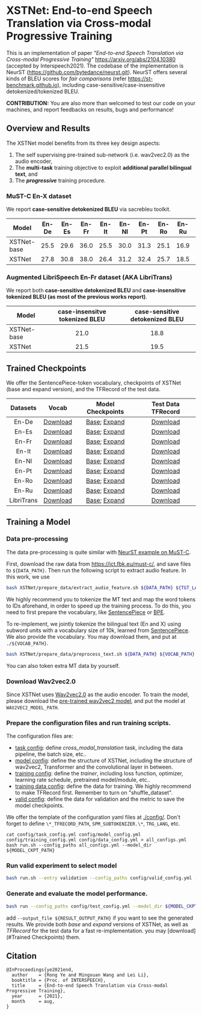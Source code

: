 # XSTNet: End-to-end Speech Translation via Cross-modal Progressive Training
This is an implementation of paper 
*"End-to-end Speech Translation via Cross-modal Progressive Training"* 
https://arxiv.org/abs/2104.10380 (accepted by Interspeech2021).
The codebase of the implementation is NeurST (https://github.com/bytedance/neurst.git).
NeurST offers several kinds of BLEU scores for *fair comparisons* (refer https://st-benchmark.github.io), 
including case-sensitive/case-insensitive detokenized/tokenized BLEU.

**CONTRIBUTION:**
You are also more than welcomed to test our code on your machines, and report feedbacks on results, bugs and performance!


## Overview and Results
The XSTNet model benefits from its three key design aspects:
1. The self supervising pre-trained sub-network (i.e. wav2vec2.0) as the audio encoder, 
2. The **multi-task** training objective to exploit **additional parallel bilingual text**, and 
3. The ***progressive*** training procedure.

### MuST-C En-X dataset
We report **case-sensitive detokenized BLEU** via sacrebleu toolkit.


| Model      | En-De | En-Es | En-Fr | En-It | En-Nl | En-Pt | En-Ro | En-Ru | Avg.  |
| ---------- |:-----:|:-----:|:-----:|:-----:|:-----:|:-----:|:-----:|:-----:|:-----:|
|XSTNet-base |	25.5 | 29.6  | 36.0  | 25.5  | 30.0  | 31.3  | 25.1  | 16.9  | 29.0  |
|XSTNet	     |  27.8 | 30.8  | 38.0  | 26.4  | 31.2  | 32.4  | 25.7  | 18.5  | 30.3  |

### Augmented LibriSpeech En-Fr dataset (AKA LibriTrans)
We report both **case-sensitive detokenized BLEU** and **case-insensitive tokenized BLEU (as most of the previous works report)**.

| Model      | case-insensitve tokenized BLEU  | case-sensitive detokenized BLEU |
| ---------- | :-----------------------------: | :------------------------------:| 
|XSTNet-base |	             21.0              |               18.8              |
|XSTNet	     |               21.5              |               19.5              |

## Trained Checkpoints
We offer the SentencePiece-token vocabulary, checkpoints of XSTNet (base and expand version), and the TFRecord of the test data.

| **Datasets** |  **Vocab**  | **Model Checkpoints** | **Test Data TFRecord** |
|:--------:|:-------:|:----------:| :--------:|
| En-De    | [Download](http://sf3-ttcdn-tos.pstatp.com/obj/nlp-opensource/interspeech2021/xstnet/mustc_en-de/vocab.zip)  |  [Base](http://sf3-ttcdn-tos.pstatp.com/obj/nlp-opensource/interspeech2021/xstnet/mustc_en-de/xstnet_base.zip); [Expand](http://sf3-ttcdn-tos.pstatp.com/obj/nlp-opensource/interspeech2021/xstnet/mustc_en-de/xstnet_expand.zip)  | [Download](http://sf3-ttcdn-tos.pstatp.com/obj/nlp-opensource/interspeech2021/xstnet/mustc_en-de/tst-COMMON.tfrecords-00000-of-00001) |
| En-Es    | [Download](http://sf3-ttcdn-tos.pstatp.com/obj/nlp-opensource/interspeech2021/xstnet/mustc_en-es/vocab.zip)  |  [Base](http://sf3-ttcdn-tos.pstatp.com/obj/nlp-opensource/interspeech2021/xstnet/mustc_en-es/xstnet_base.zip); [Expand](http://sf3-ttcdn-tos.pstatp.com/obj/nlp-opensource/interspeech2021/xstnet/mustc_en-es/xstnet_expand.zip)  | [Download](http://sf3-ttcdn-tos.pstatp.com/obj/nlp-opensource/interspeech2021/xstnet/mustc_en-es/tst-COMMON.tfrecords-00000-of-00001) |
| En-Fr    | [Download](http://sf3-ttcdn-tos.pstatp.com/obj/nlp-opensource/interspeech2021/xstnet/mustc_en-fr/vocab.zip)  |  [Base](http://sf3-ttcdn-tos.pstatp.com/obj/nlp-opensource/interspeech2021/xstnet/mustc_en-fr/xstnet_base.zip); [Expand](http://sf3-ttcdn-tos.pstatp.com/obj/nlp-opensource/interspeech2021/xstnet/mustc_en-fr/xstnet_expand.zip)  | [Download](http://sf3-ttcdn-tos.pstatp.com/obj/nlp-opensource/interspeech2021/xstnet/mustc_en-fr/tst-COMMON.tfrecords-00000-of-00001) |
| En-It    | [Download](http://sf3-ttcdn-tos.pstatp.com/obj/nlp-opensource/interspeech2021/xstnet/mustc_en-it/vocab.zip)  |  [Base](http://sf3-ttcdn-tos.pstatp.com/obj/nlp-opensource/interspeech2021/xstnet/mustc_en-it/xstnet_base.zip); [Expand](http://sf3-ttcdn-tos.pstatp.com/obj/nlp-opensource/interspeech2021/xstnet/mustc_en-it/xstnet_expand.zip)  | [Download](http://sf3-ttcdn-tos.pstatp.com/obj/nlp-opensource/interspeech2021/xstnet/mustc_en-it/tst-COMMON.tfrecords-00000-of-00001) |
| En-Nl    | [Download](http://sf3-ttcdn-tos.pstatp.com/obj/nlp-opensource/interspeech2021/xstnet/mustc_en-nl/vocab.zip)  |  [Base](http://sf3-ttcdn-tos.pstatp.com/obj/nlp-opensource/interspeech2021/xstnet/mustc_en-nl/xstnet_base.zip); [Expand](http://sf3-ttcdn-tos.pstatp.com/obj/nlp-opensource/interspeech2021/xstnet/mustc_en-nl/xstnet_expand.zip)  | [Download](http://sf3-ttcdn-tos.pstatp.com/obj/nlp-opensource/interspeech2021/xstnet/mustc_en-nl/tst-COMMON.tfrecords-00000-of-00001) |
| En-Pt    | [Download](http://sf3-ttcdn-tos.pstatp.com/obj/nlp-opensource/interspeech2021/xstnet/mustc_en-pt/vocab.zip)  |  [Base](http://sf3-ttcdn-tos.pstatp.com/obj/nlp-opensource/interspeech2021/xstnet/mustc_en-pt/xstnet_base.zip); [Expand](http://sf3-ttcdn-tos.pstatp.com/obj/nlp-opensource/interspeech2021/xstnet/mustc_en-pt/xstnet_expand.zip)  | [Download](http://sf3-ttcdn-tos.pstatp.com/obj/nlp-opensource/interspeech2021/xstnet/mustc_en-pt/tst-COMMON.tfrecords-00000-of-00001) |
| En-Ro    | [Download](http://sf3-ttcdn-tos.pstatp.com/obj/nlp-opensource/interspeech2021/xstnet/mustc_en-ro/vocab.zip)  |  [Base](http://sf3-ttcdn-tos.pstatp.com/obj/nlp-opensource/interspeech2021/xstnet/mustc_en-ro/xstnet_base.zip); [Expand](http://sf3-ttcdn-tos.pstatp.com/obj/nlp-opensource/interspeech2021/xstnet/mustc_en-ro/xstnet_expand.zip)  | [Download](http://sf3-ttcdn-tos.pstatp.com/obj/nlp-opensource/interspeech2021/xstnet/mustc_en-ro/tst-COMMON.tfrecords-00000-of-00001) |
| En-Ru    | [Download](http://sf3-ttcdn-tos.pstatp.com/obj/nlp-opensource/interspeech2021/xstnet/mustc_en-ru/vocab.zip)  |  [Base](http://sf3-ttcdn-tos.pstatp.com/obj/nlp-opensource/interspeech2021/xstnet/mustc_en-ru/xstnet_base.zip); [Expand](http://sf3-ttcdn-tos.pstatp.com/obj/nlp-opensource/interspeech2021/xstnet/mustc_en-ru/xstnet_expand.zip)  | [Download](http://sf3-ttcdn-tos.pstatp.com/obj/nlp-opensource/interspeech2021/xstnet/mustc_en-ru/tst-COMMON.tfrecords-00000-of-00001) |
|LibriTrans| [Download](http://sf3-ttcdn-tos.pstatp.com/obj/nlp-opensource/interspeech2021/xstnet/libritrans/vocab.zip)  |  [Base](http://sf3-ttcdn-tos.pstatp.com/obj/nlp-opensource/interspeech2021/xstnet/libritrans/xstnetl_base.zip); [Expand](http://sf3-ttcdn-tos.pstatp.com/obj/nlp-opensource/interspeech2021/xstnet/libritrans/xstnet_expand.zip)   | [Download](http://sf3-ttcdn-tos.pstatp.com/obj/nlp-opensource/interspeech2021/xstnet/libritrans/test.tfrecords-00000-of-00001) |



## Training a Model

### Data pre-processing

The data pre-processing is quite similar with [NeurST example on MuST-C](https://github.com/bytedance/neurst/blob/master/examples/speech_to_text/must-c/README.md).

First, download the raw data from https://ict.fbk.eu/must-c/, and save files to ```${DATA_PATH}```.
Then run the following script to extract audio feature. In this work, we use
```bash
bash XSTNet/prepare_data/extract_audio_feature.sh ${DATA_PATH} ${TGT_LANG}
```

We highly recommend you to tokenize the MT text and map the word tokens to IDs aforehand, in order to speed up the training process.
To do this, you need to first prepare the vocabulary, like [SentencePiece](https://github.com/google/sentencepiece) or [BPE](https://github.com/rsennrich/subword-nmt).

To re-implement, we jointly tokenize the bilingual text (En and X) using subword units with a vocabulary size of 10k, learned from [SentencePiece](https://github.com/google/sentencepiece).
We also provide the vocabulary. You may download them, and put at ```./${VOCAB_PATH}```.

```bash
bash XSTNet/prepare_data/preprocess_text.sh ${DATA_PATH} ${VOCAB_PATH} ${TGT_LANG}
``` 
You can also token extra MT data by yourself.

### Download Wav2vec2.0

Since XSTNet uses [Wav2vec2.0](https://github.com/pytorch/fairseq/blob/master/examples/wav2vec/README.md) as the audio encoder. 
To train the model, please download the [pre-trained wav2vec2 model](https://dl.fbaipublicfiles.com/fairseq/wav2vec/wav2vec_small.pt),
and put the model at ```WAV2VEC2_MODEL_PATH```.


### Prepare the configuration files and run training scripts.
The configuration files are: 
- [task config](config/task_config.yml): define *cross_modal_translation* task, including the data pipeline, the batch size, etc..
- [model config](config/model_config.yml): define the structure of XSTNet, including the structure of wav2vec2, Transformer and the convolutional layer in between.
- [training config](config/training_config.yml): define the *trainer*, including loss function, optimizer, learning rate schedule, pretrained model/module, etc..
- [training data config](config/data_config.yml): define the data for training. We highly recommend to make TFRecord first. Remember to turn on "shuffle_dataset".
- [valid config](config/valid_config.yml): define the data for validation and the metric to save the model checkpoints.

We offer the template of the configuration yaml files at [./config/](config). 
Don't forget to define ```\*_TFRECORD_PATH```, ```SPM_SUBTOKENIZER.\*```, ```TRG_LANG```, etc.

```
cat config/task_config.yml config/model_config.yml config/training_config.yml config/data_config.yml > all_configs.yml
bash run.sh --config_paths all_configs.yml --model_dir ${MODEL_CKPT_PATH}
```

### Run valid experiment to select model
```bash
bash run.sh --entry validation --config_paths config/valid_config.yml --model_dir ${MODEL_CKPT_PATH}
```

### Generate and evaluate the model performance.
```bash
bash run --config_paths config/test_config.yml --model_dir ${MODEL_CKPT_PATH}/best_avg
```
add ```--output_file ${RESULT_OUTPUT_PATH}``` if you want to see the generated results.
We provide both *base* and *expand* versions of XSTNet, as well as *TFRecord* for the test data for a fast re-implementation. you may [download](#Trained Checkpoints) them.

## Citation
```
@InProceedings{ye2021end,
  author    = {Rong Ye and Mingxuan Wang and Lei Li},
  booktitle = {Proc. of INTERSPEECH},
  title     = {End-to-end Speech Translation via Cross-modal Progressive Training},
  year      = {2021},
  month     = aug,
}
```
